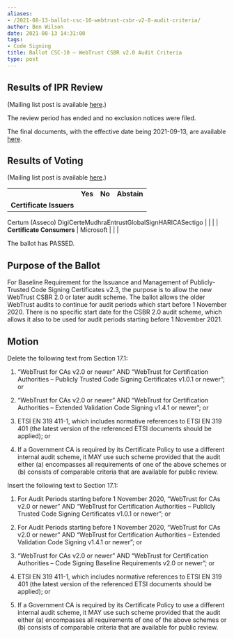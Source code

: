 ```yaml
---
aliases:
- /2021-08-13-ballot-csc-10-webtrust-csbr-v2-0-audit-criteria/
author: Ben Wilson
date: 2021-08-13 14:31:00
tags:
- Code Signing
title: Ballot CSC-10 – WebTrust CSBR v2.0 Audit Criteria
type: post
---
```


## Results of IPR Review 

(Mailing list post is available [here][1].)

The review period has ended and no exclusion notices were filed.

The final documents, with the effective date being 2021-09-13, are available [here][2].

## Results of Voting 

(Mailing list post is available [here][3].)

| | | | |
| --- | --- | --- | --- |
| | **Yes** | **No** | **Abstain** |
| **Certificate Issuers** |
Certum (Asseco) DigiCerteMudhraEntrustGlobalSignHARICASectigo
| | |
| **Certificate Consumers** |
Microsoft
| | |

The ballot has PASSED.

## Purpose of the Ballot 

For Baseline Requirement for the Issuance and Management of Publicly-Trusted Code Signing Certificates v2.3, the purpose is to allow the new WebTrust CSBR 2.0 or later audit scheme. The ballot allows the older WebTrust audits to continue for audit periods which start before 1 November 2020. There is no specific start date for the CSBR 2.0 audit scheme, which allows it also to be used for audit periods starting before 1 November 2021.

## Motion 

Delete the following text from Section 17.1:

1. “WebTrust for CAs v2.0 or newer” AND “WebTrust for Certification Authorities – Publicly Trusted Code Signing Certificates v1.0.1 or newer”; or

1. “WebTrust for CAs v2.0 or newer” AND “WebTrust for Certification Authorities – Extended Validation Code Signing v1.4.1 or newer”; or

1. ETSI EN 319 411-1, which includes normative references to ETSI EN 319 401 (the latest version of the referenced ETSI documents should be applied); or

1. If a Government CA is required by its Certificate Policy to use a different internal audit scheme, it MAY use such scheme provided that the audit either (a) encompasses all requirements of one of the above schemes or (b) consists of comparable criteria that are available for public review.

Insert the following text to Section 17.1:

1. For Audit Periods starting before 1 November 2020, “WebTrust for CAs v2.0 or newer” AND “WebTrust for Certification Authorities – Publicly Trusted Code Signing Certificates v1.0.1 or newer”; or

1. For Audit Periods starting before 1 November 2020, “WebTrust for CAs v2.0 or newer” AND “WebTrust for Certification Authorities – Extended Validation Code Signing v1.4.1 or newer”; or

1. “WebTrust for CAs v2.0 or newer” AND “WebTrust for Certification Authorities – Code Signing Baseline Requirements v2.0 or newer”; or

1. ETSI EN 319 411-1, which includes normative references to ETSI EN 319 401 (the latest version of the referenced ETSI documents should be applied); or

1. If a Government CA is required by its Certificate Policy to use a different internal audit scheme, it MAY use such scheme provided that the audit either (a) encompasses all requirements of one of the above schemes or (b) consists of comparable criteria that are available for public review.

[1]: https://lists.cabforum.org/pipermail/cscwg-public/2021-September/000537.html
[2]: /baseline-requirements-code-signing/
[3]: https://lists.cabforum.org/pipermail/cscwg-public/2021-August/000505.html